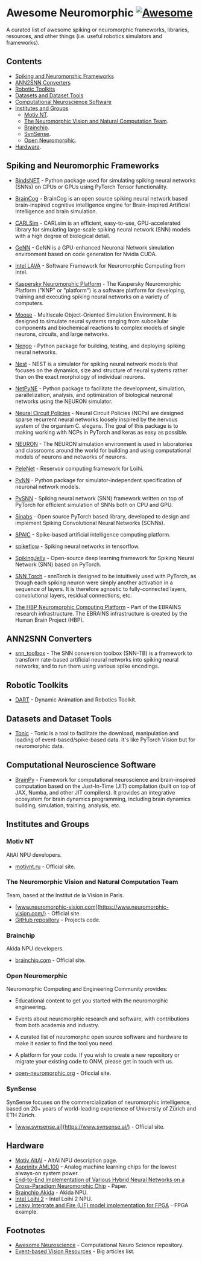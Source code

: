 # Awesome Neuromorphic [![Awesome](https://awesome.re/badge.svg)](https://awesome.re)

A curated list of awesome spiking or neuromorphic frameworks, libraries, resources, and other things (i.e. useful robotics simulators and frameworks).

## Contents

- [Spiking and Neuromorphic Frameworks](#spiking-and-neuromorphic-frameworks)
- [ANN2SNN Converters](#ann2snn-converters)
- [Robotic Toolkits](#robotic-toolkits)
- [Datasets and Dataset Tools](#datasets-and-dataset-tools)
- [Computational Neuroscience Software](#computational-neuroscience-software)
- [Institutes and Groups](#institutes-and-groups)
  - [Motiv NT](#motiv-nt).
  - [The Neuromorphic Vision and Natural Computation Team](#the-neuromorphic-vision-and-natural-computation-team).
  - [Brainchip](#brainchip).
  - [SynSense](#synsense).
  - [Open Neuromorphic](#open-neuromorphic).
- [Hardware](#hardware).


## Spiking and Neuromorphic Frameworks

- [BindsNET](https://github.com/BindsNET/bindsnet) - Python package used for simulating spiking neural networks (SNNs) on CPUs or GPUs using PyTorch Tensor functionality.
- [BrainCog](https://github.com/BrainCog-X/Brain-Cog) - BrainCog is an open source spiking neural network based brain-inspired cognitive intelligence engine for Brain-inspired Artificial Intelligence and brain simulation.
- [CARLSim](https://github.com/UCI-CARL/CARLsim6) - CARLsim is an efficient, easy-to-use, GPU-accelerated library for simulating large-scale spiking neural network (SNN) models with a high degree of biological detail.
- [GeNN](https://github.com/genn-team/genn) - GeNN is a GPU-enhanced Neuronal Network simulation environment based on code generation for Nvidia CUDA.
- [Intel LAVA](https://github.com/lava-nc) - Software Framework for Neuromorphic Computing from Intel.
- [Kaspersky Neuromorphic Platform](https://github.com/KasperskyLab/knp) - The Kaspersky Neuromorphic Platform ("KNP" or "platform") is a software platform for developing, training and executing spiking neural networks on a variety of computers.

- [Moose](https://moose.ncbs.res.in/) -  Multiscale Object-Oriented Simulation Environment. It is designed to simulate neural systems ranging from subcellular components and biochemical reactions to complex models of single neurons, circuits, and large networks.
- [Nengo](https://www.nengo.ai/) - Python package for building, testing, and deploying spiking neural networks.
- [Nest](https://www.nest-simulator.org/) - NEST is a simulator for spiking neural network models that focuses on the dynamics, size and structure of neural systems rather than on the exact morphology of individual neurons.
- [NetPyNE](http://www.netpyne.org/) - Python package to facilitate the development, simulation, parallelization, analysis, and optimization of biological neuronal networks using the NEURON simulator.
- [Neural Circuit Policies](https://github.com/mlech26l/ncps) - Neural Circuit Policies (NCPs) are designed sparse recurrent neural networks loosely inspired by the nervous system of the organism C. elegans. The goal of this package is to making working with NCPs in PyTorch and keras as easy as possible.
- [NEURON](https://www.neuron.yale.edu/neuron/) - The NEURON simulation environment is used in laboratories and classrooms around the world for building and using computational models of neurons and networks of neurons.
- [PeleNet](https://github.com/sagacitysite/pelenet) - Reservoir computing framework for Loihi.
- [PyNN](https://neuralensemble.org/PyNN/) - Python package for simulator-independent specification of neuronal network models.
- [PySNN](https://github.com/BasBuller/PySNN) - Spiking neural network (SNN) framework written on top of PyTorch for efficient simulation of SNNs both on CPU and GPU.
- [Sinabs](https://www.synsense.ai/products/sinabs/) - Open source PyTorch based library, developed to design and implement Spiking Convolutional Neural Networks (SCNNs).
- [SPAIC](https://github.com/ZhejianglabNCRC/SPAIC) - Spike-based artificial intelligence computing platform.
- [spikeflow](https://github.com/colinator/spikeflow) - Spiking neural networks in tensorflow.
- [SpikingJelly](https://github.com/fangwei123456/spikingjelly) - Open-source deep learning framework for Spiking Neural Network (SNN) based on PyTorch.
- [SNN Torch](https://snntorch.readthedocs.io/en/latest/index.html) - snnTorch is designed to be intuitively used with PyTorch, as though each spiking neuron were simply another activation in a sequence of layers. It is therefore agnostic to fully-connected layers, convolutional layers, residual connections, etc.
- [The HBP Neuromorphic Computing Platform](https://electronicvisions.github.io/hbp-sp9-guidebook/) - Part of the EBRAINS research infrastructure. The EBRAINS infrastructure is created by the Human Brain Project (HBP).


## ANN2SNN Converters

- [snn_toolbox](https://github.com/NeuromorphicProcessorProject/snn_toolbox) - The SNN conversion toolbox (SNN-TB) is a framework to transform rate-based artificial neural networks into spiking neural networks, and to run them using various spike encodings.


## Robotic Toolkits

- [DART](https://dart.readthedocs.io/en/latest/) - Dynamic Animation and Robotics Toolkit.


## Datasets and Dataset Tools

- [Tonic](https://github.com/BrainCog-X/tonic_braincog) - Tonic is a tool to facilitate the download, manipulation and loading of event-based/spike-based data. It's like PyTorch Vision but for neuromorphic data. 


## Computational Neuroscience Software

- [BrainPy](https://github.com/brainpy/BrainPy) - Framework for computational neuroscience and brain-inspired computation based on the Just-In-Time (JIT) compilation (built on top of JAX, Numba, and other JIT compilers). It provides an integrative ecosystem for brain dynamics programming, including brain dynamics building, simulation, training, analysis, etc.


## Institutes and Groups

### Motiv NT

AltAI NPU developers.

- [motivnt.ru](https://motivnt.ru/) - Official site.


### The Neuromorphic Vision and Natural Computation Team

Team, based at the Institut de la Vision in Paris.

- [www.neuromorphic-vision.com](https://www.neuromorphic-vision.com/) - Official site.
- [GitHub repository](https://github.com/neuromorphic-paris) - Projects code.


### Brainchip

Akida NPU developers.

- [brainchip.com](https://brainchip.com/) - Official site.


### Open Neuromorphic

Neuromorphic Computing and Engineering Community provides:

- Educational content to get you started with the neuromorphic engineering.
- Events about neuromorphic research and software, with contributions from both academia and industry.
- A curated list of neuromorphc open source software and hardware to make it easier to find the tool you need.
- A platform for your code. If you wish to create a new repository or migrate your existing code to ONM, please get in touch with us.

- [open-neuromorphic.org](https://open-neuromorphic.org/) - Oficcial site.
 

### SynSense

SynSense focuses on the commercialization of neuromorphic intelligence, based on 20+ years of world-leading experience of University of Zürich and ETH Zürich.

- [www.synsense.ai](https://www.synsense.ai/) - Official site.


## Hardware

- [Motiv AltAI](https://motivnt.ru/neurochip-altai/) - AltAI NPU description page.
- [Asprinity AML100](https://www.aspinity.com/aml100) - Analog machine learning chips for the lowest always-on system power.
- [End-to-End Implementation of Various Hybrid Neural Networks on a Cross-Paradigm Neuromorphic Chip](https://www.researchgate.net/publication/348962820) - Paper.
- [Brainchip Akida](https://brainchip.com/akida-neural-processor-soc/) - Akida NPU.
- [Intel Loihi 2](https://www.intel.com/content/www/us/en/research/neuromorphic-computing-loihi-2-technology-brief.html) - Intel Loihi 2 NPU.
- [Leaky Integrate and Fire (LIF) model implementation for FPGA](https://github.com/metr0jw/Spiking-Neural-Network-on-FPGA) - FPGA example.


## Footnotes

- [Awesome Neuroscience](https://github.com/realamirhe/awesome-computational-neuro-science) - Computational Neuro Science repository.
- [Event-based Vision Resources](https://github.com/uzh-rpg/event-based_vision_resources#neuromorphic-systems) - Big articles list.
